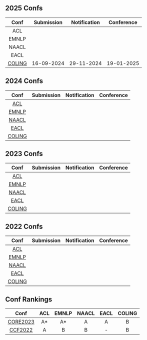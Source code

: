 
## 2025 Confs
|  Conf  | Submission    |   Notification  |   Conference  |
| :---:  |    :----:     |     :---:       |     :---:     |
|  ACL   |               |                 |               |
|  EMNLP |               |                 |               |
|  NAACL |               |                 |               |
|  EACL  |               |                 |               |
| [COLING](https://coling2025.org/) | 16-09-2024 | 29-11-2024 | 19-01-2025 |

## 2024 Confs
|  Conf  | Submission    |   Notification  |   Conference  |
| :---:  |    :----:     |     :---:       |     :---:     |
| [ACL](https://2024.aclweb.org/)   |               |                 |               |
| [EMNLP](https://2024.emnlp.org/)  |               |                 |               |
| [NAACL](https://2024.naacl.org/)  |               |                 |               |
| [EACL](https://2024.eacl.org/)    |               |                 |               |
| [COLING](https://coling2025.org/) |               |                 |               |

## 2023 Confs
|  Conf  | Submission    |   Notification  |   Conference  |
| :---:  |    :----:     |     :---:       |     :---:     |
| [ACL](https://2023.aclweb.org/)   |               |                 |               |
| [EMNLP](https://2023.emnlp.org/)  |               |                 |               |
| [NAACL]()  |               |                 |               |
| [EACL]()    |               |                 |               |
| [COLING]() |               |                 |               |

## 2022 Confs
|  Conf  | Submission    |   Notification  |   Conference  |
| :---:  |    :----:     |     :---:       |     :---:     |
| [ACL]()   |               |                 |               |
| [EMNLP]()  |               |                 |               |
| [NAACL]()  |               |                 |               |
| [EACL]()    |               |                 |               |
| [COLING]() |               |                 |               |

## Conf Rankings
|  Conf  |   ACL   |   EMNLP  |   NAACL  | EACL | COLING |
| :---:  | :----:  |   :---:  |  :---:   | :---:|  :---: |
| [CORE2023](https://portal.core.edu.au/conf-ranks/) | A* | A* | A | A | B |
| [CCF2022](https://www.ccf.org.cn/)                 | A  | B  | B | - | B |
<!--stackedit_data:
eyJoaXN0b3J5IjpbLTc1MjAyNDE3NSwxMzA2NTU0MDEyLDE5OT
c0NjQ3NDQsLTYwNzYyNzU5MiwxNTY4OTg3OTUsLTExMTkwODAy
MCwtNTc4NTA4NTU2LC03NDM2OTc2MDUsMzUyNzI3NzU2LDg2ND
kyNTkwMSwtMTg1ODE3OTk5MiwyMDc4NzY4ODE0LC03MTU2NzI4
NTIsMTA4OTQ0OTQyMl19
-->